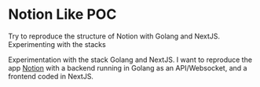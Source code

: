 # Notion Like POC

Try to reproduce the structure of Notion with Golang and NextJS. Experimenting with the stacks

Experimentation with the stack Golang and NextJS.
I want to reproduce the app [Notion](https://www.notion.so) with a backend running in Golang as an API/Websocket, and a frontend coded in NextJS.